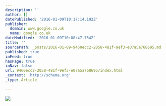 ```yaml
---
description: ''
author: []
datePublished: '2016-01-09T10:17:14.192Z'
publisher:
  domain: www.google.co.uk
  name: google.co.uk
dateModified: '2016-01-09T10:08:47.754Z'
title: ''
sourcePath: _posts/2016-01-09-9460ecc2-2058-481f-9ef3-e07a5a768695.md
published: true
inFeed: true
hasPage: true
inNav: false
url: 9460ecc2-2058-481f-9ef3-e07a5a768695/index.html
_context: 'http://schema.org'
_type: Article

---
```

![](http://the-grid-user-content.s3-us-west-2.amazonaws.com/2ef54d81-b5d2-44ff-88a4-5f272473f91e.jpg)